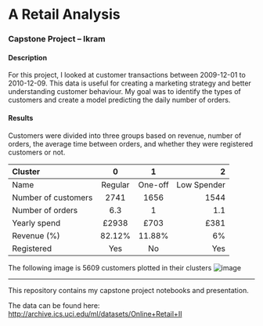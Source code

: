# A Retail Analysis
### Capstone Project – Ikram

#### Description

For this project, I looked at customer transactions between 2009-12-01 to 2010-12-09. This data is useful for creating a marketing strategy and better understanding customer behaviour. My goal was to identify the types of customers and create a model predicting the daily number of orders.


#### Results
Customers were divided into three groups based on revenue, number of orders, the average time between orders, and whether they were registered customers or not.

| Cluster            | 0         |  1        | 2           |
| :---               |   :----:  |   :----:  |        ---: |
| Name               | Regular   | One-off   | Low Spender |
| Number of customers| 2741      | 1656      | 1544        |
| Number of orders   | 6.3       | 1         | 1.1         |
| Yearly spend       | £2938     | £703      | £381        |
| Revenue (%)        | 82.12%    | 11.88%    | 6%          |
| Registered         | Yes       | No        | Yes         |

The following image is 5609 customers plotted in their clusters
![image](https://i.ibb.co/cbpLQCN/clusters-3d-plot.png)

---

This repository contains my capstone project notebooks and presentation.

The data can be found here: 
http://archive.ics.uci.edu/ml/datasets/Online+Retail+II
